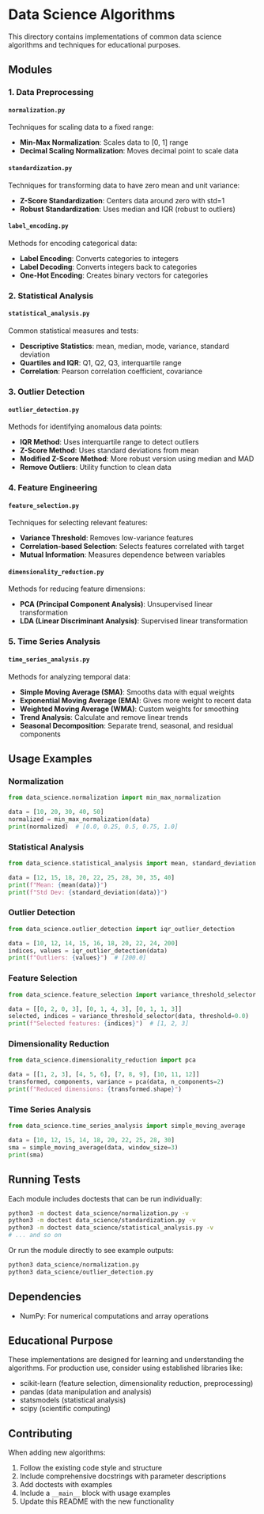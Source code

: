 # Data Science Algorithms

This directory contains implementations of common data science algorithms and techniques for educational purposes.

## Modules

### 1. Data Preprocessing

#### `normalization.py`
Techniques for scaling data to a fixed range:
- **Min-Max Normalization**: Scales data to [0, 1] range
- **Decimal Scaling Normalization**: Moves decimal point to scale data

#### `standardization.py`
Techniques for transforming data to have zero mean and unit variance:
- **Z-Score Standardization**: Centers data around zero with std=1
- **Robust Standardization**: Uses median and IQR (robust to outliers)

#### `label_encoding.py`
Methods for encoding categorical data:
- **Label Encoding**: Converts categories to integers
- **Label Decoding**: Converts integers back to categories
- **One-Hot Encoding**: Creates binary vectors for categories

### 2. Statistical Analysis

#### `statistical_analysis.py`
Common statistical measures and tests:
- **Descriptive Statistics**: mean, median, mode, variance, standard deviation
- **Quartiles and IQR**: Q1, Q2, Q3, interquartile range
- **Correlation**: Pearson correlation coefficient, covariance

### 3. Outlier Detection

#### `outlier_detection.py`
Methods for identifying anomalous data points:
- **IQR Method**: Uses interquartile range to detect outliers
- **Z-Score Method**: Uses standard deviations from mean
- **Modified Z-Score Method**: More robust version using median and MAD
- **Remove Outliers**: Utility function to clean data

### 4. Feature Engineering

#### `feature_selection.py`
Techniques for selecting relevant features:
- **Variance Threshold**: Removes low-variance features
- **Correlation-based Selection**: Selects features correlated with target
- **Mutual Information**: Measures dependence between variables

#### `dimensionality_reduction.py`
Methods for reducing feature dimensions:
- **PCA (Principal Component Analysis)**: Unsupervised linear transformation
- **LDA (Linear Discriminant Analysis)**: Supervised linear transformation

### 5. Time Series Analysis

#### `time_series_analysis.py`
Methods for analyzing temporal data:
- **Simple Moving Average (SMA)**: Smooths data with equal weights
- **Exponential Moving Average (EMA)**: Gives more weight to recent data
- **Weighted Moving Average (WMA)**: Custom weights for smoothing
- **Trend Analysis**: Calculate and remove linear trends
- **Seasonal Decomposition**: Separate trend, seasonal, and residual components

## Usage Examples

### Normalization
```python
from data_science.normalization import min_max_normalization

data = [10, 20, 30, 40, 50]
normalized = min_max_normalization(data)
print(normalized)  # [0.0, 0.25, 0.5, 0.75, 1.0]
```

### Statistical Analysis
```python
from data_science.statistical_analysis import mean, standard_deviation

data = [12, 15, 18, 20, 22, 25, 28, 30, 35, 40]
print(f"Mean: {mean(data)}")
print(f"Std Dev: {standard_deviation(data)}")
```

### Outlier Detection
```python
from data_science.outlier_detection import iqr_outlier_detection

data = [10, 12, 14, 15, 16, 18, 20, 22, 24, 200]
indices, values = iqr_outlier_detection(data)
print(f"Outliers: {values}")  # [200.0]
```

### Feature Selection
```python
from data_science.feature_selection import variance_threshold_selector

data = [[0, 2, 0, 3], [0, 1, 4, 3], [0, 1, 1, 3]]
selected, indices = variance_threshold_selector(data, threshold=0.0)
print(f"Selected features: {indices}")  # [1, 2, 3]
```

### Dimensionality Reduction
```python
from data_science.dimensionality_reduction import pca

data = [[1, 2, 3], [4, 5, 6], [7, 8, 9], [10, 11, 12]]
transformed, components, variance = pca(data, n_components=2)
print(f"Reduced dimensions: {transformed.shape}")
```

### Time Series Analysis
```python
from data_science.time_series_analysis import simple_moving_average

data = [10, 12, 15, 14, 18, 20, 22, 25, 28, 30]
sma = simple_moving_average(data, window_size=3)
print(sma)
```

## Running Tests

Each module includes doctests that can be run individually:

```bash
python3 -m doctest data_science/normalization.py -v
python3 -m doctest data_science/standardization.py -v
python3 -m doctest data_science/statistical_analysis.py -v
# ... and so on
```

Or run the module directly to see example outputs:

```bash
python3 data_science/normalization.py
python3 data_science/outlier_detection.py
```

## Dependencies

- NumPy: For numerical computations and array operations

## Educational Purpose

These implementations are designed for learning and understanding the algorithms. For production use, consider using established libraries like:
- scikit-learn (feature selection, dimensionality reduction, preprocessing)
- pandas (data manipulation and analysis)
- statsmodels (statistical analysis)
- scipy (scientific computing)

## Contributing

When adding new algorithms:
1. Follow the existing code style and structure
2. Include comprehensive docstrings with parameter descriptions
3. Add doctests with examples
4. Include a `__main__` block with usage examples
5. Update this README with the new functionality
